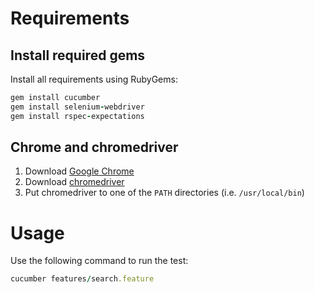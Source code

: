 # Requirements

## Install required gems

Install all requirements using RubyGems:

```ruby
gem install cucumber
gem install selenium-webdriver
gem install rspec-expectations
```

## Chrome and chromedriver

1. Download [Google Chrome](https://www.google.com/chrome/)
2. Download [chromedriver](https://sites.google.com/a/chromium.org/chromedriver/downloads)
3. Put chromedriver to one of the `PATH` directories (i.e. `/usr/local/bin`)

# Usage

Use the following command to run the test:

```ruby
cucumber features/search.feature
```
